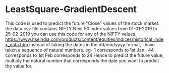 # LeastSquare-GradientDescent
This code is used to predict the future "Close" values of the stock market.
the data.csv file contains NIFTY Next 50 index values from 01-01-2019 to 25-02-2019 
you can use this code for any of the NIFTY values.
https://www.nseindia.com/products/content/equities/indices/historical_index_data.htm
Instead of taking the dates in the dd/mm/yyyy format, i have taken a sequence of natural numbers.
eg- 1 corresponds to 1st Jan.. 44 corresponds to 1st Feb corresponds to 24
Hence to predict the future value, multiply the natural number that corresponds the date you want to predict the value for.
